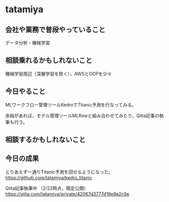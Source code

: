 # tatamiya

## 会社や業務で普段やっていること

データ分析・機械学習

## 相談乗れるかもしれないこと

機械学習周辺（深層学習を除く），AWSとGCPを少々

## 今日やること

MLワークフロー管理ツールKedroでTitanic予測を行なってみる。

余裕があれば，モデル管理ツールMLflowと組み合わせてみたり，Qiita記事の執筆も行う。

## 相談するかもしれないこと

## 今日の成果

とりあえず一通りTitanic予測を回せるようになった。
https://github.com/tatamiya/kedro_titanic

Qiita記事執筆中
（2/22時点，限定公開）
https://qiita.com/tatamiya/private/42067d3777d19e9a2c9e

